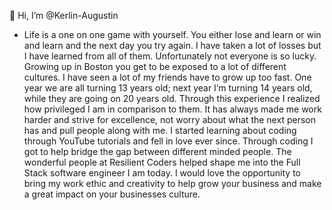👋 Hi, I’m @Kerlin-Augustin
- Life is a one on one game with yourself. You either lose and learn or win and learn and the next day you try again. I have taken a lot of losses but I have learned from all of them. Unfortunately not everyone is so lucky. Growing up in Boston you get to be exposed to a lot of different cultures. I have seen a lot of my friends have to grow up too fast. One year we are all turning 13 years old; next year I’m turning 14 years old, while they are going on 20 years old. Through this experience I realized how privileged I am in comparison to them. It has always made me work harder and strive for excellence, not worry about what the next person has and pull people along with me. I started learning about coding through YouTube tutorials and fell in love ever since. Through coding I got to help bridge the gap between different minded people. The wonderful people at Resilient Coders helped shape me into the Full Stack software engineer I am today. I would love the opportunity to bring my work ethic and creativity to help grow your business and make a great impact on your businesses culture.

<!---
Kerlin-Augustin/Kerlin-Augustin is a ✨ special ✨ repository because its `README.md` (this file) appears on your GitHub profile.
You can click the Preview link to take a look at your changes.
--->
